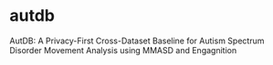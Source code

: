# autdb
AutDB: A Privacy-First Cross-Dataset Baseline for Autism Spectrum Disorder Movement Analysis using MMASD and Engagnition
